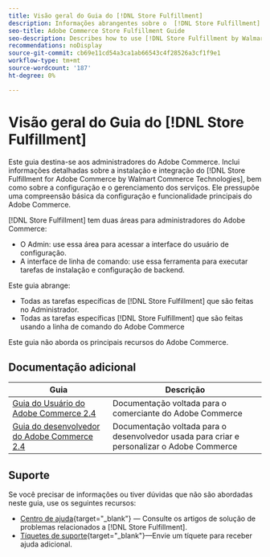 ```yaml
---
title: Visão geral do Guia do [!DNL Store Fulfillment]
description: Informações abrangentes sobre o  [!DNL Store Fulfillment]  para administradores do Adobe Commerce, incluindo instalação e integração.
seo-title: Adobe Commerce Store Fulfillment Guide
seo-description: Describes how to use [!DNL Store Fulfillment by Walmart Commerce Technologies] services with Adobe Commerce.
recommendations: noDisplay
source-git-commit: cb69e11cd54a3ca1ab66543c4f28526a3cf1f9e1
workflow-type: tm+mt
source-wordcount: '187'
ht-degree: 0%

---
```


# Visão geral do Guia do [!DNL Store Fulfillment]

Este guia destina-se aos administradores do Adobe Commerce. Inclui informações detalhadas sobre a instalação e integração do [!DNL Store Fulfillment for Adobe Commerce by Walmart Commerce Technologies], bem como sobre a configuração e o gerenciamento dos serviços. Ele pressupõe uma compreensão básica da configuração e funcionalidade principais do Adobe Commerce.

[!DNL Store Fulfillment] tem duas áreas para administradores do Adobe Commerce:

* O Admin: use essa área para acessar a interface do usuário de configuração.
* A interface de linha de comando: use essa ferramenta para executar tarefas de instalação e configuração de backend.

Este guia abrange:

* Todas as tarefas específicas de [!DNL Store Fulfillment] que são feitas no Administrador.
* Todas as tarefas específicas [!DNL Store Fulfillment] que são feitas usando a linha de comando do Adobe Commerce

Este guia não aborda os principais recursos do Adobe Commerce.

## Documentação adicional

| Guia | Descrição |
|-----------------------------------------------------------------------|----------------------------------------------------------------------------|
| [Guia do Usuário do Adobe Commerce 2.4](https://experienceleague.adobe.com/pt-br/docs/commerce-admin/user-guides/home) | Documentação voltada para o comerciante do Adobe Commerce |
| [Guia do desenvolvedor do Adobe Commerce 2.4](https://developer.adobe.com/commerce/docs/) | Documentação voltada para o desenvolvedor usada para criar e personalizar o Adobe Commerce |

## Suporte

Se você precisar de informações ou tiver dúvidas que não são abordadas neste guia, use os seguintes recursos:

* [Centro de ajuda](https://experienceleague.adobe.com/docs/commerce-knowledge-base/kb/help-center-guide/magento-help-center-user-guide.html?lang=pt-BR#submit-ticket){target="_blank"} — Consulte os artigos de solução de problemas relacionados a [!DNL Store Fulfillment].
* [Tíquetes de suporte](https://experienceleague.adobe.com/docs/commerce-knowledge-base/kb/help-center-guide/magento-help-center-user-guide.html?lang=pt-BR#submit-ticket){target="_blank"}—Envie um tíquete para receber ajuda adicional.
